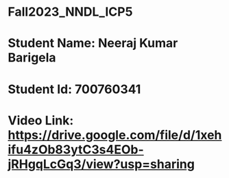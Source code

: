 # Fall2023_NNDL_ICP5
# Student Name: Neeraj Kumar Barigela
# Student Id: 700760341
# Video Link: https://drive.google.com/file/d/1xehifu4zOb83ytC3s4EOb-jRHgqLcGq3/view?usp=sharing
